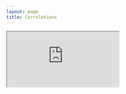 ```yaml
---
layout: page
title: Correlations
---
```


<style>
    @import url(http://fonts.googleapis.com/css?family=Yanone+Kaffeesatz:400,700);
</style>


<iframe src="https://bost.ocks.org/mike/cubism/intro/demo-stocks.html"></iframe>
